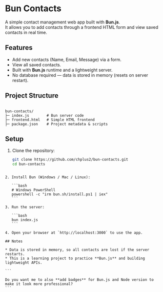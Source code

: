 # Bun Contacts

A simple contact management web app built with **Bun.js**.  
It allows you to add contacts through a frontend HTML form and view saved contacts in real time.

## Features

- Add new contacts (Name, Email, Message) via a form.
- View all saved contacts.
- Built with **Bun.js** runtime and a lightweight server.
- No database required — data is stored in memory (resets on server restart).

## Project Structure

```

bun-contacts/
├─ index.js        # Bun server code
├─ frontend.html   # Simple HTML frontend
├─ package.json    # Project metadata & scripts

````

## Setup

1. Clone the repository:
   ```bash
   git clone https://github.com/chplus2/bun-contacts.git
   cd bun-contacts
````

2. Install Bun (Windows / Mac / Linux):

   ```bash
   # Windows PowerShell
   powershell -c "irm bun.sh/install.ps1 | iex"
   ```

3. Run the server:

   ```bash
   bun index.js
   ```

4. Open your browser at `http://localhost:3000` to use the app.

## Notes

* Data is stored in memory, so all contacts are lost if the server restarts.
* This is a learning project to practice **Bun.js** and building lightweight APIs.

```

Do you want me to also **add badges** for Bun.js and Node version to make it look more professional?
```
